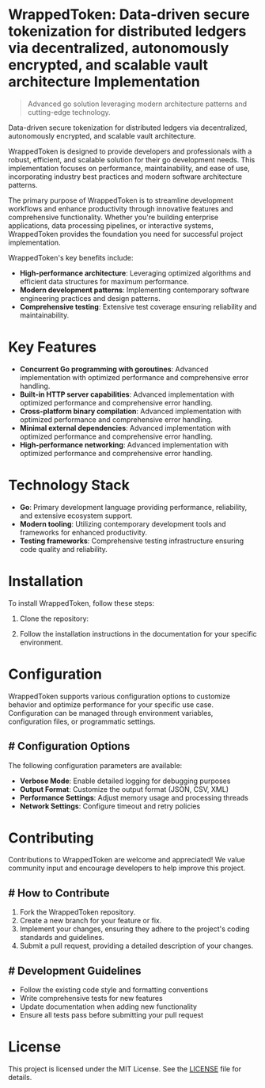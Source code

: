 <!-- fallback_WrappedToken_20251029014657_89052 -->

# WrappedToken: Data-driven secure tokenization for distributed ledgers via decentralized, autonomously encrypted, and scalable vault architecture Implementation
> Advanced go solution leveraging modern architecture patterns and cutting-edge technology.

Data-driven secure tokenization for distributed ledgers via decentralized, autonomously encrypted, and scalable vault architecture.

WrappedToken is designed to provide developers and professionals with a robust, efficient, and scalable solution for their go development needs. This implementation focuses on performance, maintainability, and ease of use, incorporating industry best practices and modern software architecture patterns.

The primary purpose of WrappedToken is to streamline development workflows and enhance productivity through innovative features and comprehensive functionality. Whether you're building enterprise applications, data processing pipelines, or interactive systems, WrappedToken provides the foundation you need for successful project implementation.

WrappedToken's key benefits include:

* **High-performance architecture**: Leveraging optimized algorithms and efficient data structures for maximum performance.
* **Modern development patterns**: Implementing contemporary software engineering practices and design patterns.
* **Comprehensive testing**: Extensive test coverage ensuring reliability and maintainability.

# Key Features

* **Concurrent Go programming with goroutines**: Advanced implementation with optimized performance and comprehensive error handling.
* **Built-in HTTP server capabilities**: Advanced implementation with optimized performance and comprehensive error handling.
* **Cross-platform binary compilation**: Advanced implementation with optimized performance and comprehensive error handling.
* **Minimal external dependencies**: Advanced implementation with optimized performance and comprehensive error handling.
* **High-performance networking**: Advanced implementation with optimized performance and comprehensive error handling.

# Technology Stack

* **Go**: Primary development language providing performance, reliability, and extensive ecosystem support.
* **Modern tooling**: Utilizing contemporary development tools and frameworks for enhanced productivity.
* **Testing frameworks**: Comprehensive testing infrastructure ensuring code quality and reliability.

# Installation

To install WrappedToken, follow these steps:

1. Clone the repository:


2. Follow the installation instructions in the documentation for your specific environment.

# Configuration

WrappedToken supports various configuration options to customize behavior and optimize performance for your specific use case. Configuration can be managed through environment variables, configuration files, or programmatic settings.

## # Configuration Options

The following configuration parameters are available:

* **Verbose Mode**: Enable detailed logging for debugging purposes
* **Output Format**: Customize the output format (JSON, CSV, XML)
* **Performance Settings**: Adjust memory usage and processing threads
* **Network Settings**: Configure timeout and retry policies

# Contributing

Contributions to WrappedToken are welcome and appreciated! We value community input and encourage developers to help improve this project.

## # How to Contribute

1. Fork the WrappedToken repository.
2. Create a new branch for your feature or fix.
3. Implement your changes, ensuring they adhere to the project's coding standards and guidelines.
4. Submit a pull request, providing a detailed description of your changes.

## # Development Guidelines

* Follow the existing code style and formatting conventions
* Write comprehensive tests for new features
* Update documentation when adding new functionality
* Ensure all tests pass before submitting your pull request

# License

This project is licensed under the MIT License. See the [LICENSE](https://github.com/emrullahgit1/WrappedToken/blob/main/LICENSE) file for details.
